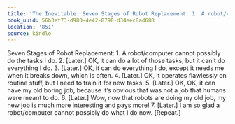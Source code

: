 ```yaml
---
title: 'The Inevitable: Seven Stages of Robot Replacement: 1. A robot/computer canno…'
book_uuid: 56b3ef73-d980-4e42-8798-d34eec8ad688
location: '851'
source: kindle
---
```


Seven Stages of Robot Replacement: 1. A robot/computer cannot possibly do the tasks I do. 2. [Later.] OK, it can do a lot of those tasks, but it can’t do everything I do. 3. [Later.] OK, it can do everything I do, except it needs me when it breaks down, which is often. 4. [Later.] OK, it operates flawlessly on routine stuff, but I need to train it for new tasks. 5. [Later.] OK, OK, it can have my old boring job, because it’s obvious that was not a job that humans were meant to do. 6. [Later.] Wow, now that robots are doing my old job, my new job is much more interesting and pays more! 7. [Later.] I am so glad a robot/computer cannot possibly do what I do now. [Repeat.]